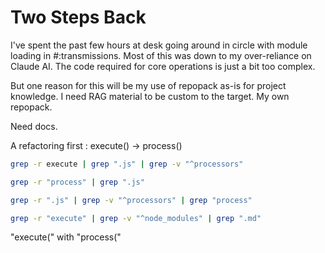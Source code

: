 # Two Steps Back

I've spent the past few hours at desk going around in circle with module loading in #:transmissions. Most of this was down to my over-reliance on Claude AI. The code required for core operations is just a bit too complex.

But one reason for this will be my use of repopack as-is for project knowledge. I need RAG material to be custom to the target. My own repopack.

Need docs.

A refactoring first : execute() -> process()

```sh
grep -r execute | grep ".js" | grep -v "^processors"

grep -r "process" | grep ".js"

grep -r ".js" | grep -v "^processors" | grep "process"

grep -r "execute" | grep -v "^node_modules" | grep ".md"

```


"execute(" with "process("
